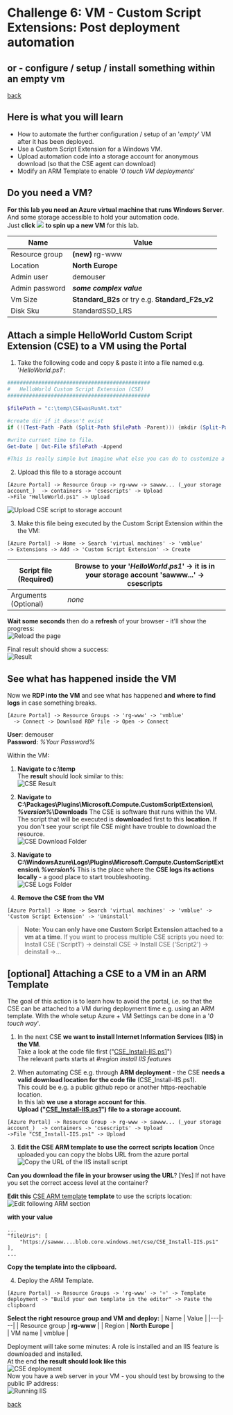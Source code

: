 # Challenge 6: VM - Custom Script Extensions: Post deployment automation
## or - configure / setup / install something within an empty vm ##  

[back](../../README.md)  

## Here is what you will learn ##
- How to automate the further configuration / setup of an '_empty_' VM after it has been deployed.
- Use a Custom Script Extension for a Windows VM.
- Upload automation code into a storage account for anonymous download (so that the CSE agent can download)
- Modify an ARM Template to enable '_0 touch VM deployments_'

## Do you need a VM? ##
**For this lab you need an Azure virtual machine that runs Windows Server**. And some storage accessible to hold your automation code.  
Just **click**  <a href="https://portal.azure.com/#create/Microsoft.Template/uri/https%3A%2F%2Fraw.githubusercontent.com%2FCSA-OCP-GER%2Fazure-developer-college%2Fmaster%2Fday1%2Fchallenges%2FChallenge%207%2FChallenge6Start.json"><img src="deploytoazure.png"/></a> **to spin up a new VM** for this lab.


| Name | Value |
|---|---|
| Resource group  |  **(new)** rg-www |
| Location  |  **North Europe** |   
| Admin user  |  demouser |   
| Admin password  |  **_some complex value_** |   
| Vm Size  |  **Standard_B2s**  or try e.g. **Standard_F2s_v2**|   
| Disk Sku  |  StandardSSD_LRS |  

## Attach a simple HelloWorld Custom Script Extension (CSE) to a VM using the Portal ##
1. Take the following code and copy & paste it into a file named e.g. '_HelloWorld.ps1_':

```PowerShell
##############################################
#   HelloWorld Custom Script Extension (CSE)
##############################################

$filePath = "c:\temp\CSEwasRunAt.txt"

#create dir if it doesn't exist
if (!(Test-Path -Path (Split-Path $filePath -Parent))) {mkdir (Split-Path $filePath -Parent)}

#write current time to file.
Get-Date | Out-File $filePath -Append

#This is really simple but imagine what else you can do to customize a vm ...

```
2. Upload this file to a storage account
```
[Azure Portal] -> Resource Group -> rg-www -> sawww... (_your storage account_)  -> containers -> 'csescripts' -> Upload  
->File "HelloWorld.ps1" -> Upload
```
![Upload CSE script to storage account](UploadCSEtoContainer.png)

3. Make this file being executed by the Custom Script Extension within the the VM:
```
[Azure Portal] -> Home -> Search 'virtual machines' -> 'vmblue' 
-> Extensions -> Add -> 'Custom Script Extension' -> Create
```
  
| Script file (Required) |  Browse to your '_HelloWorld.ps1_' -> it is in your storage account 'sawww...' -> csescripts  |
|---|---|
| Arguments (Optional) |  _none_  |  
  
**Wait some seconds** then do a **refresh** of your browser - it'll show the progress:  
![Reload the page](AddCSE-HelloWorldToVM2.PNG)
  
Final result should show a success:  
![Result](AddCSE-HelloWorldToVM3.PNG)

## See what has happened inside the VM
Now we **RDP into the VM** and see what has happened **and where to find logs** in case something breaks.
```
[Azure Portal] -> Resource Groups -> 'rg-www' -> 'vmblue'
  -> Connect -> Download RDP file -> Open -> Connect
```
**User**: demouser  
**Password**: _%Your Password%_  
  
Within the VM:
1. **Navigate to c:\temp**  
The **result** should look similar to this:  
![CSE Result](AddCSE-HelloWorldToVM4Result.PNG)

2. **Navigate to C:\Packages\Plugins\Microsoft.Compute.CustomScriptExtension\ _%version%_\Downloads**
The CSE is software that runs within the VM. The script that will be executed is **download**ed first to this **location**. If you don't see your script file CSE might have trouble to download the resource.  
![CSE Download Folder](AddCSE-HelloWorldToVM5DownloadFolder.PNG)  

3. **Navigate to C:\WindowsAzure\Logs\Plugins\Microsoft.Compute.CustomScriptExtension\ _%version%_**
This is the place where the **CSE logs its actions locally** - a good place to start troubleshooting.  
![CSE Logs Folder](AddCSE-HelloWorldToVM6LogsFolder.PNG)

4. **Remove the CSE from the VM**
```
[Azure Portal] -> Home -> Search 'virtual machines' -> 'vmblue' -> 'Custom Script Extension' -> 'Uninstall'
```
>**Note: You can only have one Custom Script Extension attached to a vm at a time**. If you want to process multiple CSE scripts you need to: Install CSE ('Script1') -> deinstall CSE -> Install CSE ('Script2') -> deinstall ->... 

## [optional] Attaching a CSE to a VM in an ARM Template ##
The goal of this action is to learn how to avoid the portal, i.e. so that the CSE can be attached to a VM during deployment time e.g. using an ARM template. With the whole setup Azure + VM Settings can be done in a '_0 touch way_'.

1. In the next CSE **we want to install Internet Information Services (IIS) in the VM**.  
Take a look at the code file first ("[CSE_Install-IIS.ps1](CSE_Install-IIS.ps1)")  
The relevant parts starts at _#region install IIS features_

2. When automating CSE e.g. through **ARM deployment** - the CSE **needs a valid download location for the code file** (CSE_Install-IIS.ps1).  
This could be e.g. a public github repo or another https-reachable location.  
In this lab **we use a storage account for this**.  
**Upload ("[CSE_Install-IIS.ps1](CSE_Install-IIS.ps1)") file to a storage account.**
```
[Azure Portal] -> Resource Group -> rg-www -> sawww... (_your storage account_)  -> containers -> 'csescripts' -> Upload  
->File "CSE_Install-IIS.ps1" -> Upload
```  
  
3. **Edit the CSE ARM template to use the correct scripts location**
Once uploaded you can copy the blobs URL from the azure portal  
![Copy the URL of the IIS install script](saUploadCSE2.PNG)

**Can you download the file in your browser using the URL**? [Yes] If not have you set the correct access level at the container?

**Edit this** [CSE ARM template](ARMCSE.json) **template** to use the scripts location: 
![Edit following ARM section](ModifyARM.PNG)  

**with your value**
```
...
"fileUris": [
    "https://sawww....blob.core.windows.net/cse/CSE_Install-IIS.ps1"
],
...
```
**Copy the template into the clipboard.**

4. Deploy the ARM Template.
```
[Azure Portal] -> Resource Groups -> 'rg-www' -> '+' -> Template deployment -> "Build your own template in the editor" -> Paste the clipboard
```
**Select the right resource group and VM and deploy:**
| Name | Value |
|---|---|
| Resource group  |  **rg-www** |
| Region  |  **North Europe** |   
| VM name  |  vmblue |   

Deployment will take some minutes: A role is installed and an IIS feature is downloaded and installed.  
At the end **the result should look like this**  
![CSE deployment](CSE-Deployment.png)  
Now you have a web server in your VM - you should test by browsing to the public IP address:  
![Running IIS](CSEIIS-Success.png)  

[back](../../README.md) 
